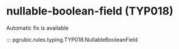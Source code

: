 # nullable-boolean-field (TYP018)

Automatic fix is available

::: pgrubic.rules.typing.TYP018.NullableBooleanField

